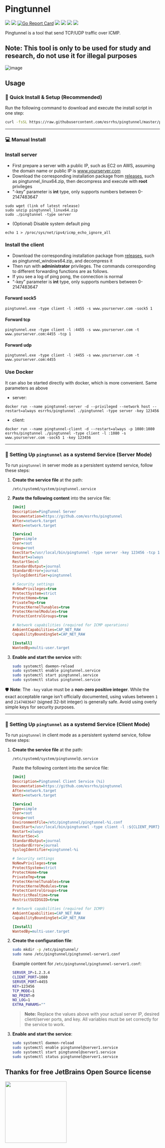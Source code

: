 # Pingtunnel

[<img src="https://img.shields.io/github/license/esrrhs/pingtunnel">](https://github.com/esrrhs/pingtunnel)
[<img src="https://img.shields.io/github/languages/top/esrrhs/pingtunnel">](https://github.com/esrrhs/pingtunnel)
[![Go Report Card](https://goreportcard.com/badge/github.com/esrrhs/pingtunnel)](https://goreportcard.com/report/github.com/esrrhs/pingtunnel)
[<img src="https://img.shields.io/github/v/release/esrrhs/pingtunnel">](https://github.com/esrrhs/pingtunnel/releases)
[<img src="https://img.shields.io/github/downloads/esrrhs/pingtunnel/total">](https://github.com/esrrhs/pingtunnel/releases)
[<img src="https://img.shields.io/docker/pulls/esrrhs/pingtunnel">](https://hub.docker.com/repository/docker/esrrhs/pingtunnel)
[<img src="https://img.shields.io/github/actions/workflow/status/esrrhs/pingtunnel/go.yml?branch=master">](https://github.com/esrrhs/pingtunnel/actions)

Pingtunnel is a tool that send TCP/UDP traffic over ICMP.

## Note: This tool is only to be used for study and research, do not use it for illegal purposes

![image](network.jpg)

## Usage


### 🚀 Quick Install & Setup (Recommended)

Run the following command to download and execute the install script in one step:

```bash
curl -fsSL https://raw.githubusercontent.com/esrrhs/pingtunnel/master/pingtunnel-install.sh | bash
```

---

### 💻 Manual Install

### Install server

-   First prepare a server with a public IP, such as EC2 on AWS, assuming the domain name or public IP is www.yourserver.com
-   Download the corresponding installation package from [releases](https://github.com/esrrhs/pingtunnel/releases), such as pingtunnel_linux64.zip, then decompress and execute with **root** privileges
-   “-key” parameter is **int** type, only supports numbers between 0-2147483647

```
sudo wget (link of latest release)
sudo unzip pingtunnel_linux64.zip
sudo ./pingtunnel -type server
```

-   (Optional) Disable system default ping

```
echo 1 > /proc/sys/net/ipv4/icmp_echo_ignore_all
```

### Install the client

-   Download the corresponding installation package from [releases](https://github.com/esrrhs/pingtunnel/releases), such as pingtunnel_windows64.zip, and decompress it
-   Then run with **administrator** privileges. The commands corresponding to different forwarding functions are as follows.
-   If you see a log of ping pong, the connection is normal
-   “-key” parameter is **int** type, only supports numbers between 0-2147483647


#### Forward sock5

```
pingtunnel.exe -type client -l :4455 -s www.yourserver.com -sock5 1
```

#### Forward tcp

```
pingtunnel.exe -type client -l :4455 -s www.yourserver.com -t www.yourserver.com:4455 -tcp 1
```

#### Forward udp

```
pingtunnel.exe -type client -l :4455 -s www.yourserver.com -t www.yourserver.com:4455
```

### Use Docker
It can also be started directly with docker, which is more convenient. Same parameters as above
-   server:
```
docker run --name pingtunnel-server -d --privileged --network host --restart=always esrrhs/pingtunnel ./pingtunnel -type server -key 123456
```
-   client:
```
docker run --name pingtunnel-client -d --restart=always -p 1080:1080 esrrhs/pingtunnel ./pingtunnel -type client -l :1080 -s www.yourserver.com -sock5 1 -key 123456
```

---


### 🔧 Setting Up `pingtunnel` as a systemd Service (Server Mode)

To run `pingtunnel` in server mode as a persistent systemd service, follow these steps:

1. **Create the service file** at the path:

   ```
   /etc/systemd/system/pingtunnel.service
   ```

2. **Paste the following content** into the service file:

   ```ini
   [Unit]
   Description=PingTunnel Server
   Documentation=https://github.com/esrrhs/pingtunnel
   After=network.target
   Wants=network.target

   [Service]
   Type=simple
   User=root
   Group=root
   ExecStart=/usr/local/bin/pingtunnel -type server -key 123456 -tcp 1 -nolog 1
   Restart=always
   RestartSec=5
   StandardOutput=journal
   StandardError=journal
   SyslogIdentifier=pingtunnel

   # Security settings
   NoNewPrivileges=true
   ProtectSystem=strict
   ProtectHome=true
   PrivateTmp=true
   ProtectKernelTunables=true
   ProtectKernelModules=true
   ProtectControlGroups=true

   # Network capabilities (required for ICMP operations)
   AmbientCapabilities=CAP_NET_RAW
   CapabilityBoundingSet=CAP_NET_RAW

   [Install]
   WantedBy=multi-user.target
   ```

3. **Enable and start the service** with:

   ```bash
   sudo systemctl daemon-reload
   sudo systemctl enable pingtunnel.service
   sudo systemctl start pingtunnel.service
   sudo systemctl status pingtunnel.service
   ```

🛡️ **Note**:
The `-key` value must be a **non-zero positive integer**. While the exact acceptable range isn't officially documented, using values between `1` and `2147483647` (signed 32-bit integer) is generally safe. Avoid using overly simple keys for security purposes.

---

### 🔧 Setting Up `pingtunnel` as a systemd Service (Client Mode)

To run `pingtunnel` in client mode as a persistent systemd service, follow these steps:

1. **Create the service file** at the path:

   ```
   /etc/systemd/system/pingtunnel@.service
   ```

   Paste the following content into the service file:

   ```ini
   [Unit]
   Description=Pingtunnel Client Service (%i)
   Documentation=https://github.com/esrrhs/pingtunnel
   After=network.target
   Wants=network.target

   [Service]
   Type=simple
   User=root
   Group=root
   EnvironmentFile=/etc/pingtunnel/pingtunnel-%i.conf
   ExecStart=/usr/local/bin/pingtunnel -type client -l :${CLIENT_PORT} -s ${SERVER_IP} -t ${SERVER_IP}:${SERVER_PORT} -tcp ${TCP_MODE} -key ${KEY} -noprint ${NO_PRINT} -nolog ${NO_LOG} ${EXTRA_PARAMS}
   Restart=always
   RestartSec=5
   StandardOutput=journal
   StandardError=journal
   SyslogIdentifier=pingtunnel-%i

   # Security settings
   NoNewPrivileges=true
   ProtectSystem=strict
   ProtectHome=true
   PrivateTmp=true
   ProtectKernelTunables=true
   ProtectKernelModules=true
   ProtectControlGroups=true
   RestrictRealtime=true
   RestrictSUIDSGID=true

   # Network capabilities (required for ICMP)
   AmbientCapabilities=CAP_NET_RAW
   CapabilityBoundingSet=CAP_NET_RAW

   [Install]
   WantedBy=multi-user.target
   ```

2. **Create the configuration file**:

   ```bash
   sudo mkdir -p /etc/pingtunnel/
   sudo nano /etc/pingtunnel/pingtunnel-server1.conf
   ```

   Example content for `/etc/pingtunnel/pingtunnel-server1.conf`:

   ```bash
   SERVER_IP=1.2.3.4
   CLIENT_PORT=1080
   SERVER_PORT=4455
   KEY=123456
   TCP_MODE=1
   NO_PRINT=0
   NO_LOG=1
   EXTRA_PARAMS=""
   ```

   > **Note:** Replace the values above with your actual server IP, desired client/server ports, and key. All variables must be set correctly for the service to work.

3. **Enable and start the service**:

   ```bash
   sudo systemctl daemon-reload
   sudo systemctl enable pingtunnel@server1.service
   sudo systemctl start pingtunnel@server1.service
   sudo systemctl status pingtunnel@server1.service
   ```

## Thanks for free JetBrains Open Source license

<img src="https://resources.jetbrains.com/storage/products/company/brand/logos/GoLand.png" height="200"/></a>


